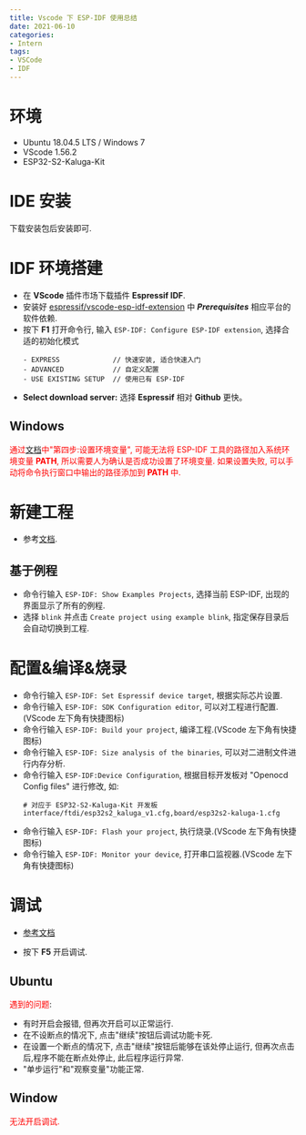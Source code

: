 ```yaml
---
title: Vscode 下 ESP-IDF 使用总结
date: 2021-06-10
categories: 
- Intern
tags:
- VSCode
- IDF
---
```

# 环境

- Ubuntu 18.04.5 LTS / Windows 7
- VScode 1.56.2
- ESP32-S2-Kaluga-Kit

<!--more-->

# IDE 安装

下载安装包后安装即可.

# IDF 环境搭建

- 在 **VScode** 插件市场下载插件 **Espressif IDF**.
- 安装好 [espressif/vscode-esp-idf-extension](https://github.com/espressif/vscode-esp-idf-extension) 中 ***Prerequisites*** 相应平台的软件依赖.
- 按下 **F1** 打开命令行, 输入 `ESP-IDF: Configure ESP-IDF extension`, 选择合适的初始化模式
  ```
  - EXPRESS             // 快速安装, 适合快速入门
  - ADVANCED            // 自定义配置
  - USE EXISTING SETUP  // 使用已有 ESP-IDF
  ```
- **Select download server:** 选择 **Espressif** 相对 **Github** 更快。

## Windows

<span style="color:red">通过[文档](https://docs.espressif.com/projects/esp-idf/zh_CN/latest/esp32s2/get-started/index.html#get-started-set-up-env)中"第四步:设置环境变量", 可能无法将 ESP-IDF 工具的路径加入系统环境变量 **PATH**, 所以需要人为确认是否成功设置了环境变量. 如果设置失败, 可以手动将命令执行窗口中输出的路径添加到 **PATH** 中.</span>

# 新建工程

- 参考[文档](https://github.com/espressif/vscode-esp-idf-extension/blob/master/docs/tutorial/basic_use.md).

## 基于例程

- 命令行输入 `ESP-IDF: Show Examples Projects`, 选择当前 ESP-IDF, 出现的界面显示了所有的例程.
- 选择 `blink` 并点击 `Create project using example blink`, 指定保存目录后会自动切换到工程.

# 配置&编译&烧录

- 命令行输入 `ESP-IDF: Set Espressif device target`, 根据实际芯片设置.
- 命令行输入 `ESP-IDF: SDK Configuration editor`, 可以对工程进行配置.(VScode 左下角有快捷图标)
- 命令行输入 `ESP-IDF: Build your project`, 编译工程.(VScode 左下角有快捷图标)
- 命令行输入 `ESP-IDF: Size analysis of the binaries`, 可以对二进制文件进行内存分析.
- 命令行输入 `ESP-IDF:Device Configuration`, 根据目标开发板对 "Openocd Config files" 进行修改, 如:
  ```
  # 对应于 ESP32-S2-Kaluga-Kit 开发板
  interface/ftdi/esp32s2_kaluga_v1.cfg,board/esp32s2-kaluga-1.cfg
  ```
- 命令行输入 `ESP-IDF: Flash your project`, 执行烧录.(VScode 左下角有快捷图标)
- 命令行输入 `ESP-IDF: Monitor your device`, 打开串口监视器.(VScode 左下角有快捷图标)

# 调试

- [参考文档](https://github.com/espressif/vscode-esp-idf-extension/blob/master/docs/tutorial/debugging.md)

- 按下 **F5** 开启调试.

## Ubuntu

<span style="color:red">遇到的问题</span>:

- 有时开启会报错, 但再次开启可以正常运行.
- 在不设断点的情况下, 点击"继续"按钮后调试功能卡死.
- 在设置一个断点的情况下, 点击"继续"按钮后能够在该处停止运行, 但再次点击后,程序不能在断点处停止, 此后程序运行异常.
- "单步运行"和"观察变量"功能正常.

## Window

<span style="color:red">无法开启调试.</span>

